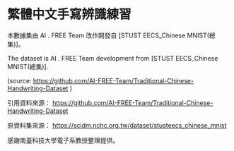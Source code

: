 # 繁體中文手寫辨識練習

本數據集由 AI . FREE Team 改作開發自 [STUST EECS_Chinese MNIST(總集)]。

The dataset is AI . FREE Team development from [STUST EECS_Chinese MNIST(總集)].

(source: https://github.com/AI-FREE-Team/Traditional-Chinese-Handwriting-Dataset )

引用資料來源：
https://github.com/AI-FREE-Team/Traditional-Chinese-Handwriting-Dataset

原資料集來源：
https://scidm.nchc.org.tw/dataset/stusteecs_chinese_mnist

感謝南臺科技大學電子系教授整理提供。


